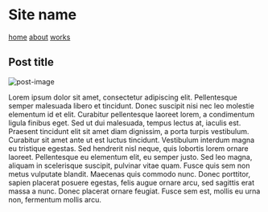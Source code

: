 # Site name

[home](https://okoseoglu.github.io)
[about](https://okoseoglu.github.io/about)
[works](https://okoseoglu.github.io/works)

## Post title

![post-image](https://placekitten.com/600/400)

Lorem ipsum dolor sit amet, consectetur adipiscing elit. Pellentesque semper malesuada libero et tincidunt. Donec suscipit nisi nec leo molestie elementum id et elit. Curabitur pellentesque laoreet lorem, a condimentum ligula finibus eget. Sed ut dui malesuada, tempus lectus at, iaculis est. Praesent tincidunt elit sit amet diam dignissim, a porta turpis vestibulum. Curabitur sit amet ante ut est luctus tincidunt. Vestibulum interdum magna eu tristique egestas. Sed hendrerit nisl neque, quis lobortis lorem ornare laoreet. Pellentesque eu elementum elit, eu semper justo. Sed leo magna, aliquam in scelerisque suscipit, pulvinar vitae quam. Fusce quis sem non metus vulputate blandit. Maecenas quis commodo nunc. Donec porttitor, sapien placerat posuere egestas, felis augue ornare arcu, sed sagittis erat massa a nunc. Donec placerat ornare feugiat. Fusce sem est, mollis eu urna non, fermentum mollis arcu.
